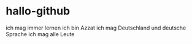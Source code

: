 # hallo-github
ich mag immer lernen
ich bin Azzat
ich mag Deutschland und deutsche Sprache
ich mag alle Leute
